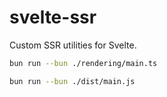# svelte-ssr

Custom SSR utilities for Svelte.

```bash
bun run --bun ./rendering/main.ts
```

```bash
bun run --bun ./dist/main.js
```
